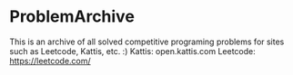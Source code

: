 # ProblemArchive
This is an archive of all solved competitive programing problems for sites such as Leetcode, Kattis, etc.
:)
Kattis: open.kattis.com
Leetcode: https://leetcode.com/
